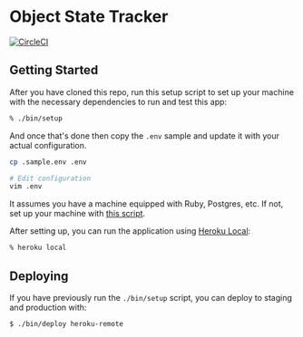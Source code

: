 # Object State Tracker

[![CircleCI](https://circleci.com/gh/abunashir/statetracker.svg?style=svg&circle-token=9ac0c3c1710d7572afe6d6c21d2b896b21feab90)](https://circleci.com/gh/abunashir/statetracker)

## Getting Started

After you have cloned this repo, run this setup script to set up your machine
with the necessary dependencies to run and test this app:

```sh
% ./bin/setup
```

And once that's done then copy the `.env` sample and update it with your
actual configuration.

```sh
cp .sample.env .env

# Edit configuration
vim .env
```

It assumes you have a machine equipped with Ruby, Postgres, etc. If not, set up
your machine with [this script].

[this script]: https://github.com/thoughtbot/laptop

After setting up, you can run the application using [Heroku Local]:

```sh
% heroku local
```

[Heroku Local]: https://devcenter.heroku.com/articles/heroku-local

## Deploying

If you have previously run the `./bin/setup` script, you can deploy to staging
and production with:

```sh
$ ./bin/deploy heroku-remote
```
